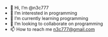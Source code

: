 - 👋 Hi, I’m @n3c777
- 👀 I’m interested in programming
- 🌱 I’m currently learning programming
- 💞️ I’m looking to collaborate on programming
- 📫 How to reach me n3c777@gmail.com

<!---
n3c777/n3c777 is a ✨ special ✨ repository because its `README.md` (this file) appears on your GitHub profile.
You can click the Preview link to take a look at your changes.
--->

